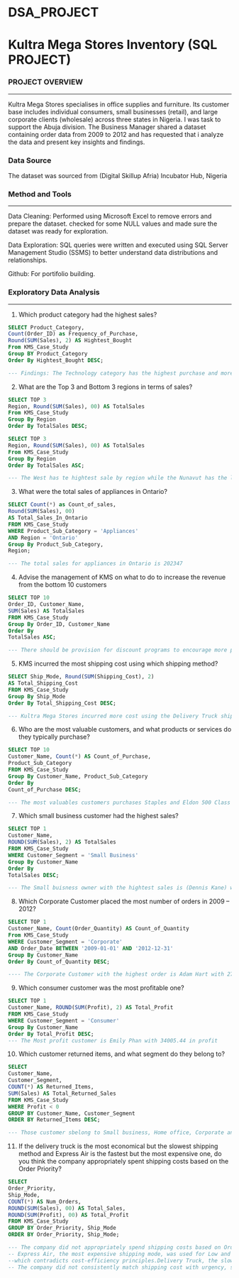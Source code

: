 # DSA_PROJECT

# Kultra Mega Stores Inventory (SQL PROJECT)

### PROJECT OVERVIEW
--- 
Kultra Mega Stores specialises in office supplies and furniture. Its customer base includes individual consumers, small businesses (retail), and large corporate clients (wholesale) across three states in Nigeria. I was task to support the Abuja division. The Business Manager shared a dataset containing order data from 2009 to 2012 and has requested that i analyze the data and present key insights and findings.

### Data Source
The dataset was sourced from (Digital Skillup Afria) Incubator Hub, Nigeria

### Method and Tools
---
Data Cleaning: Performed using Microsoft Excel to remove errors and prepare the dataset. checked for some NULL values and made sure the dataset was ready for exploration.

Data Exploration: SQL queries were written and executed using SQL Server Management Studio (SSMS) to better understand data distributions and relationships.

Github: For portifolio building.

### Exploratory Data Analysis
---
1. Which product category had the highest sales?
``` SQL
SELECT Product_Category, 
Count(Order_ID) as Frequency_of_Purchase,
Round(SUM(Sales), 2) AS Hightest_Bought
From KMS_Case_Study
Group BY Product_Category
Order By Hightest_Bought DESC;

--- Findings: The Technology category has the highest purchase and more purchase frequnecy.
```
2. What are the Top 3 and Bottom 3 regions in terms of sales?
``` SQL
SELECT TOP 3
Region, Round(SUM(Sales), 00) AS TotalSales
From KMS_Case_Study
Group By Region
Order By TotalSales DESC;

SELECT TOP 3
Region, Round(SUM(Sales), 00) AS TotalSales
From KMS_Case_Study
Group By Region
Order By TotalSales ASC;

--- The West has te hightest sale by region while the Nunavut has the lowest sales by region.
```
3. What were the total sales of appliances in Ontario?
``` SQL
SELECT Count(*) as Count_of_sales,
Round(SUM(Sales), 00) 
AS Total_Sales_In_Ontario
FROM KMS_Case_Study
WHERE Product_Sub_Category = 'Appliances' 
AND Region = 'Ontario'
Group By Product_Sub_Category,
Region;

--- The total sales for appliances in Ontario is 202347
```
4. Advise the management of KMS on what to do to increase the revenue from the bottom 10 customers
``` SQL
SELECT TOP 10
Order_ID, Customer_Name, 
SUM(Sales) AS TotalSales
FROM KMS_Case_Study
Group By Order_ID, Customer_Name
Order By
TotalSales ASC;

--- There should be provision for discount programs to encourage more purchase from these customers
```
5. KMS incurred the most shipping cost using which shipping method?
``` SQL
SELECT Ship_Mode, Round(SUM(Shipping_Cost), 2) 
AS Total_Shipping_Cost
FROM KMS_Case_Study
Group By Ship_Mode
Order By Total_Shipping_Cost DESC;

--- Kultra Mega Stores incurred more cost using the Delivery Truck shipping method
```
6. Who are the most valuable customers, and what products or services do they typically purchase?
``` SQL
SELECT TOP 10
Customer_Name, Count(*) AS Count_of_Purchase,
Product_Sub_Category
FROM KMS_Case_Study
Group By Customer_Name, Product_Sub_Category
Order By
Count_of_Purchase DESC;

--- The most valuables customers purchases Staples and Eldon 500 Class Desk Accessories
```
7. Which small business customer had the highest sales?
``` SQL
SELECT TOP 1
Customer_Name,
ROUND(SUM(Sales), 2) AS TotalSales
FROM KMS_Case_Study
WHERE Customer_Segment = 'Small Business'
Group By Customer_Name
Order By
TotalSales DESC;

--- The Small buisness owner with the hightest sales is (Dennis Kane) with 75967.59
```
8. Which Corporate Customer placed the most number of orders in 2009 – 2012?
``` SQL
SELECT TOP 1
Customer_Name, Count(Order_Quantity) AS Count_of_Quantity
From KMS_Case_Study
WHERE Customer_Segment = 'Corporate' 
AND Order_Date BETWEEN '2009-01-01' AND '2012-12-31'
Group By Customer_Name
Order By Count_of_Quantity DESC;

---- The Corporate Customer with the highest order is Adam Hart with 27 Orders
```
9. Which consumer customer was the most profitable one?
``` SQL
SELECT TOP 1
Customer_Name, ROUND(SUM(Profit), 2) AS Total_Profit
FROM KMS_Case_Study
WHERE Customer_Segment = 'Consumer' 
Group By Customer_Name
Order By Total_Profit DESC;
--- The Most profit customer is Emily Phan with 34005.44 in profit
```
10. Which customer returned items, and what segment do they belong to?
``` SQL
SELECT 
Customer_Name,
Customer_Segment,
COUNT(*) AS Returned_Items,
SUM(Sales) AS Total_Returned_Sales
FROM KMS_Case_Study
WHERE Profit < 0
GROUP BY Customer_Name, Customer_Segment
ORDER BY Returned_Items DESC;

--- Those customer sbelong to Small business, Home office, Corporate and Consumer segments.
```
11. If the delivery truck is the most economical but the slowest shipping method and Express Air is the fastest but the most expensive one, 
do you think the company appropriately spent shipping costs based on the Order Priority?
``` SQL
SELECT 
Order_Priority,
Ship_Mode,
COUNT(*) AS Num_Orders,
ROUND(SUM(Sales), 00) AS Total_Sales,
ROUND(SUM(Profit), 00) AS Total_Profit
FROM KMS_Case_Study
GROUP BY Order_Priority, Ship_Mode
ORDER BY Order_Priority, Ship_Mode;

--- The company did not appropriately spend shipping costs based on Order Priority.
-- Express Air, the most expensive shipping mode, was used for Low and Not Specified priority orders, 
--which contradicts cost-efficiency principles.Delivery Truck, the slowest method, was occasionally used for High or Critical orders.
-- The company did not consistently match shipping cost with urgency, suggesting potential inefficiencies in logistics planning.
```
